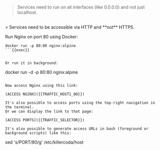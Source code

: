 
> Services need to run on all interfaces (like 0.0.0.0) and not just localhost.
<br>
> Services need to be accessible via HTTP and **not** HTTPS.

Run Nginx on port 80 using Docker:

```
docker run -p 80:80 nginx:alpine
```{{exec}}


Or run it in background:

```
docker run -d -p 80:80 nginx:alpine
```{{exec}}

Now access Nginx using this link:

[ACCESS NGINX]({{TRAFFIC_HOST1_80}})

It's also possible to access ports using the top-right navigation in the terminal.
Or we can display the link to that page:

[ACCESS PORTS]({{TRAFFIC_SELECTOR}})

It's also possible to generate access URLs in bash (foreground or background scripts) like this:

```
sed 's/PORT/80/g' /etc/killercoda/host
```{{exec}}
